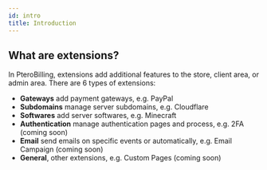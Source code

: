 ```yaml
---
id: intro
title: Introduction
---
```


## What are extensions?
In PteroBilling, extensions add additional features to the store, client area, or admin area. There are 6 types of extensions:
- **Gateways** add payment gateways, e.g. PayPal
- **Subdomains** manage server subdomains, e.g. Cloudflare
- **Softwares** add server softwares, e.g. Minecraft
- **Authentication** manage authentication pages and process, e.g. 2FA (coming soon)
- **Email** send emails on specific events or automatically, e.g. Email Campaign (coming soon)
- **General**, other extensions, e.g. Custom Pages (coming soon)
